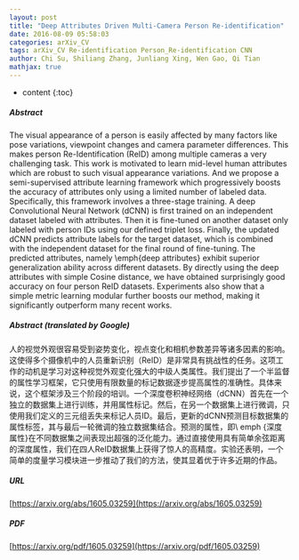 ```yaml
---
layout: post
title: "Deep Attributes Driven Multi-Camera Person Re-identification"
date: 2016-08-09 05:58:03
categories: arXiv_CV
tags: arXiv_CV Re-identification Person_Re-identification CNN
author: Chi Su, Shiliang Zhang, Junliang Xing, Wen Gao, Qi Tian
mathjax: true
---
```


* content
{:toc}

##### Abstract
The visual appearance of a person is easily affected by many factors like pose variations, viewpoint changes and camera parameter differences. This makes person Re-Identification (ReID) among multiple cameras a very challenging task. This work is motivated to learn mid-level human attributes which are robust to such visual appearance variations. And we propose a semi-supervised attribute learning framework which progressively boosts the accuracy of attributes only using a limited number of labeled data. Specifically, this framework involves a three-stage training. A deep Convolutional Neural Network (dCNN) is first trained on an independent dataset labeled with attributes. Then it is fine-tuned on another dataset only labeled with person IDs using our defined triplet loss. Finally, the updated dCNN predicts attribute labels for the target dataset, which is combined with the independent dataset for the final round of fine-tuning. The predicted attributes, namely \emph{deep attributes} exhibit superior generalization ability across different datasets. By directly using the deep attributes with simple Cosine distance, we have obtained surprisingly good accuracy on four person ReID datasets. Experiments also show that a simple metric learning modular further boosts our method, making it significantly outperform many recent works.

##### Abstract (translated by Google)
人的视觉外观很容易受到姿势变化，视点变化和相机参数差异等诸多因素的影响。这使得多个摄像机中的人员重新识别（ReID）是非常具有挑战性的任务。这项工作的动机是学习对这种视觉外观变化强大的中级人类属性。我们提出了一个半监督的属性学习框架，它只使用有限数量的标记数据逐步提高属性的准确性。具体来说，这个框架涉及三个阶段的培训。一个深度卷积神经网络（dCNN）首先在一个独立的数据集上进行训练，并用属性标记。然后，在另一个数据集上进行微调，只使用我们定义的三元组丢失来标记人员ID。最后，更新的dCNN预测目标数据集的属性标签，其与最后一轮微调的独立数据集结合。预测的属性，即\ emph {深度属性}在不同数据集之间表现出超强的泛化能力。通过直接使用具有简单余弦距离的深度属性，我们在四人ReID数据集上获得了惊人的高精度。实验还表明，一个简单的度量学习模块进一步推动了我们的方法，使其显着优于许多近期的作品。

##### URL
[https://arxiv.org/abs/1605.03259](https://arxiv.org/abs/1605.03259)

##### PDF
[https://arxiv.org/pdf/1605.03259](https://arxiv.org/pdf/1605.03259)

